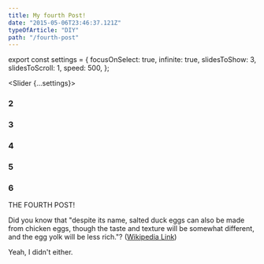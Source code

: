 ```yaml
---
title: My fourth Post!
date: "2015-05-06T23:46:37.121Z"
typeOfArticle: "DIY"
path: "/fourth-post"
---
```


export const settings = {
focusOnSelect: true,
infinite: true,
slidesToShow: 3,
slidesToScroll: 1,
speed: 500,
};

<Slider {...settings}>

<div>
<h3>2</h3>
</div>
<div>
<h3>3</h3>
</div>
<div>
<h3>4</h3>
</div>
<div>
<h3>5</h3>
</div>
<div>
<h3>6</h3>
</div>
</Slider>

THE FOURTH POST!

Did you know that "despite its name, salted duck eggs can also be made from
chicken eggs, though the taste and texture will be somewhat different, and the
egg yolk will be less rich."?
([Wikipedia Link](http://en.wikipedia.org/wiki/Salted_duck_egg))

Yeah, I didn't either.
